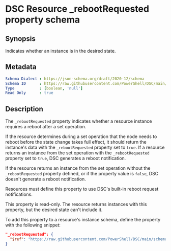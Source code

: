 # DSC Resource _rebootRequested property schema

## Synopsis

Indicates whether an instance is in the desired state.

## Metadata

```yaml
Schema Dialect : https://json-schema.org/draft/2020-12/schema
Schema ID      : https://raw.githubusercontent.com/PowerShell/DSC/main/schemas/2023/08/resource/properties/rebootRequested.json
Type           : [boolean, 'null']
Read Only      : true
```

## Description

The `_rebootRequested` property indicates whether a resource instance requires a reboot after a set
operation.

If the resource determines during a set operation that the node needs to reboot before the state
change takes full effect, it should return the instance's data with the `_rebootRequested` property
set to `true`. If a resource returns an instance from the set operation with the `_rebootRequested`
property set to `true`, DSC generates a reboot notification.

If the resource returns an instance from the set operation without the `_rebootRequested` property
defined, or if the property value is `false`, DSC doesn't generate a reboot notification.

Resources must define this property to use DSC's built-in reboot request notifications.

This property is read-only. The resource returns instances with this property, but the desired
state can't include it.

To add this property to a resource's instance schema, define the property with the following
snippet:

```json
"_rebootRequested": {
  "$ref": "https://raw.githubusercontent.com/PowerShell/DSC/main/schemas/2023/08/resource/properties/rebootRequested.json"
}
```
